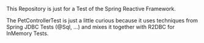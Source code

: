 This Repository is just for a Test of the Spring Reactive Framework.

The PetControllerTest is just a little curious because it uses techniques from Spring JDBC Tests (@Sql, ...)
and mixes it together with R2DBC for InMemory Tests.